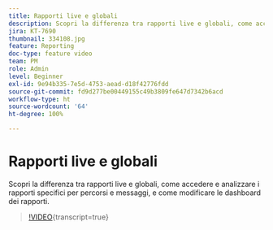 ```yaml
---
title: Rapporti live e globali
description: Scopri la differenza tra rapporti live e globali, come accedere e analizzare i rapporti specifici per percorsi e messaggi, e come modificare le dashboard dei rapporti.
jira: KT-7690
thumbnail: 334108.jpg
feature: Reporting
doc-type: feature video
team: PM
role: Admin
level: Beginner
exl-id: 9e94b335-7e5d-4753-aead-d18f42776fdd
source-git-commit: fd9d277be00449155c49b3809fe647d7342b6acd
workflow-type: ht
source-wordcount: '64'
ht-degree: 100%

---
```


# Rapporti live e globali

Scopri la differenza tra rapporti live e globali, come accedere e analizzare i rapporti specifici per percorsi e messaggi, e come modificare le dashboard dei rapporti.  

>[!VIDEO](https://video.tv.adobe.com/v/334108?quality=12&learn=on){transcript=true}
